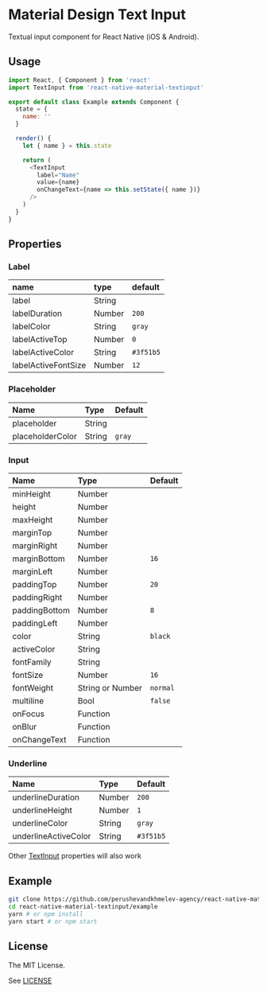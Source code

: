 # Material Design Text Input

Textual input component for React Native (iOS & Android).

## Usage

```javascript
import React, { Component } from 'react'
import TextInput from 'react-native-material-textinput'

export default class Example extends Component {
  state = {
    name: ''
  }

  render() {
    let { name } = this.state

    return (
      <TextInput
        label="Name"
        value={name}
        onChangeText={name => this.setState({ name })}
      />
    )
  }
}
```

## Properties

### Label

name                  | type               | default
:-------------------- |:------------------ |:------------------
label                 | String             |
labelDuration         | Number             | `200`
labelColor            | String             | `gray`
labelActiveTop        | Number             | `0`
labelActiveColor      | String             | `#3f51b5`
labelActiveFontSize   | Number             | `12`

### Placeholder

Name                  | Type               | Default
:-------------------- |:------------------ |:----------
placeholder           | String             |
placeholderColor      | String             | `gray`

### Input

Name                  | Type               | Default
:-------------------- |:------------------ |:----------
minHeight             | Number             |
height                | Number             |
maxHeight             | Number             |
marginTop             | Number             |
marginRight           | Number             |
marginBottom          | Number             | `16`
marginLeft            | Number             |
paddingTop            | Number             | `20`
paddingRight          | Number             |
paddingBottom         | Number             | `8`
paddingLeft           | Number             |
color                 | String             | `black`
activeColor           | String             |
fontFamily            | String             |
fontSize              | Number             | `16`
fontWeight            | String or Number   | `normal`
multiline             | Bool               | `false`
onFocus               | Function
onBlur                | Function
onChangeText          | Function

### Underline

Name                  | Type               | Default
:-------------------- |:------------------ |:----------
underlineDuration     | Number             | `200`
underlineHeight       | Number             | `1`
underlineColor        | String             | `gray`
underlineActiveColor  | String             | `#3f51b5`

Other [TextInput](https://facebook.github.io/react-native/docs/textinput.html#props) properties will also work

## Example

```bash
git clone https://github.com/perushevandkhmelev-agency/react-native-material-textinput
cd react-native-material-textinput/example
yarn # or npm install
yarn start # or npm start
```

## License

The MIT License.

See [LICENSE](LICENSE)
